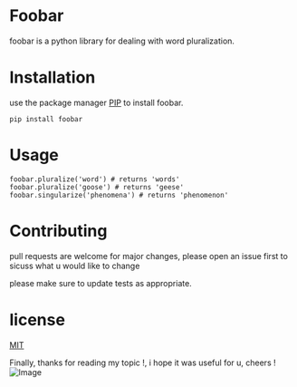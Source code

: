 # Foobar
foobar is a python library for dealing with word pluralization.
# Installation
use the package manager [PIP](https://linuxize.com/post/how-to-install-pip-on-ubuntu-18.04/) to install foobar.
```
pip install foobar
```
# Usage
```
foobar.pluralize('word') # returns 'words'
foobar.pluralize('goose') # returns 'geese'
foobar.singularize('phenomena') # returns 'phenomenon'
```
# Contributing
pull requests are welcome for major changes, please open an issue first to sicuss what u would like to change

please make sure to update tests as appropriate.

# license
[MIT](https://opensource.org/licenses/MIT)

Finally, thanks for reading my topic !, i hope it was useful for u, cheers !
![Image](https://media.geeksforgeeks.org/wp-content/cdn-uploads/20210917204112/Top-10-Advance-Python-Concepts-That-You-Must-Know.png)
